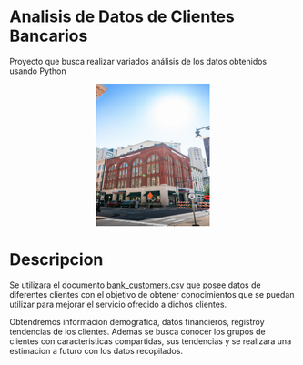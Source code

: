 # Analisis de Datos de Clientes Bancarios
Proyecto que busca realizar variados análisis de los datos obtenidos usando Python
<div align="center">
    <picture>
        <img alt="alt" src="Fotos/image.png" width="200" height="250">
    </picture>
</div>

# Descripcion
Se utilizara el documento [bank_customers.csv](Datos/bank_customers.csv) que posee datos de diferentes clientes con el objetivo de obtener conocimientos que se puedan utilizar para mejorar el servicio ofrecido a dichos clientes.

Obtendremos informacion demografica, datos financieros, registroy tendencias de los clientes. Ademas se busca conocer los grupos de clientes con caracteristicas compartidas, sus tendencias y se realizara una estimacion a futuro con los datos recopilados.